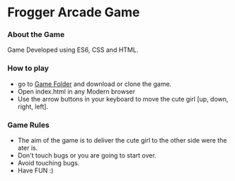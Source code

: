 # Frogger Arcade Game



### About the Game

Game Developed using ES6, CSS and HTML.




### How to play

-	go to [Game Folder](https://github.com/DinaKhAhmed/udacity-NanoDegree) and download or clone the game.
-	Open index.html in any Modern browser
-	Use the arrow buttons in your keyboard to move the cute girl [up, down, right, left].





### Game Rules

-	The aim of the game is to deliver the cute girl to the other side were the ater is.
-	Don't touch bugs or you are going to start over.
-	Avoid touching bugs. 
-	Have FUN :)




